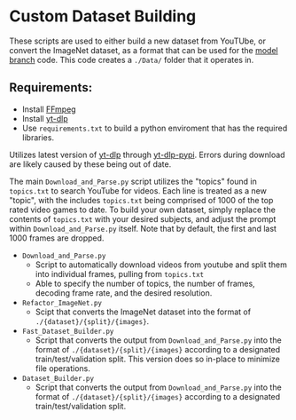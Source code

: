 # Custom Dataset Building

These scripts are used to either build a new dataset from YouTUbe, or convert the ImageNet dataset, as a format that can be used for the [model branch](https://github.com/greenwoode/Deep-Learning-Specialization/tree/TF-CNN) code. This code creates a  `./Data/` folder that it operates in.

## Requirements:

- Install [FFmpeg](https://www.ffmpeg.org/)
- Install [yt-dlp](https://github.com/yt-dlp/yt-dlp)
- Use `requirements.txt` to build a python enviroment that has the required libraries.

Utilizes latest version of [yt-dlp](https://github.com/yt-dlp/yt-dlp) through [yt-dlp-pypi](https://pypi.org/project/yt-dlp/). Errors during download are likely caused by these being out of date.

The main `Download_and_Parse.py` script utilizes the "topics" found in `topics.txt` to search YouTube for videos. Each line is treated as a new "topic", with the includes `topics.txt` being comprised of 1000 of the top rated video games to date. To build your own dataset, simply replace the contents of `topics.txt` with your desired subjects, and adjust the prompt within `Download_and_Parse.py` itself. Note that by default, the first and last 1000 frames are dropped.

- `Download_and_Parse.py`
  - Script to automatically download videos from youtube and split them into individual frames, pulling from `topics.txt`
  - Able to specify the number of topics, the number of frames, decoding frame rate, and the desired resolution.
- `Refactor_ImageNet.py`
  - Scipt that converts the ImageNet dataset into the format of `./{dataset}/{split}/{images}`.
- `Fast_Dataset_Builder.py`
  - Script that converts the output from `Download_and_Parse.py` into the format of `./{dataset}/{split}/{images}` according to a designated train/test/validation split. This version does so in-place to minimize file operations.
- `Dataset_Builder.py`
  -   Script that converts the output from `Download_and_Parse.py` into the format of `./{dataset}/{split}/{images}` according to a designated train/test/validation split.
